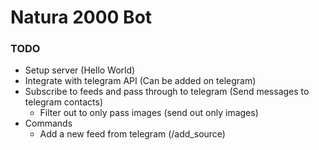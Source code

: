 # Natura 2000 Bot

### TODO
- Setup server (Hello World)
- Integrate with telegram API (Can be added on telegram)
- Subscribe to feeds and pass through to telegram (Send messages to telegram contacts)
    - Filter out to only pass images (send out only images)
- Commands
    - Add a new feed from telegram (/add_source)